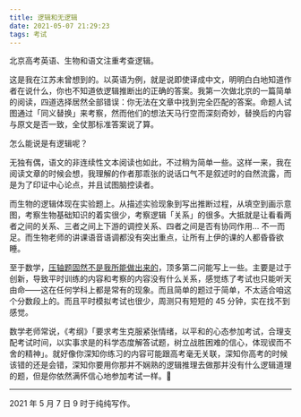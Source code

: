```yaml
---
title: 逻辑和无逻辑
date: 2021-05-07 21:29:23
tags: 考试
---
```


北京高考英语、生物和语文注重考查逻辑。

这是我在江苏未曾想到的。以英语为例，就是说即使译成中文，明明白白地知道作者在说什么，你也不知道依逻辑推断出的正确的答案。我第一次做北京的一篇简单的阅读，四道选择居然全部错误：你无法在文章中找到完全匹配的答案。命题人试图通过「同义替换」来考察，然而他们的想法天马行空而深刻奇妙，替换后的内容与原文是否一致，全仗那标准答案说了算。

怎么能说是有逻辑呢？

无独有偶，语文的非连续性文本阅读也如此，不过稍为简单一些。这样一来，我在阅读文章的时候会想，我理解的作者那乖张的说话口气不是叙述时的自然流露，而是为了印证中心论点，并且试图脑控读者。

而生物的逻辑体现在实验题上。从描述实验现象到写出推断过程，从填空到画示意图，考察生物基础知识的着实很少，考察逻辑「关系」的很多。大抵就是让看看两者之间的关系、三者之间上下游的调控关系、四者之间是否有协同作用… 不一而足。而生物老师的讲课语音语调都没有突出重点，让所有上伊的课的人都昏昏欲睡。

至于数学，[压轴题固然不是我所能做出来的](https://telegra.ph/%E5%8C%97%E4%BA%AC%E9%AB%98%E8%80%83%E7%90%86%E7%A7%91%E6%95%B0%E5%AD%A6%E5%8E%8B%E8%BD%B4%E9%A2%98%E9%A3%8E%E6%A0%BC%E6%A6%82%E8%BF%B0-05-07)，顶多第二问能写上一些。主要是过于创新，导致平时训练的内容和考察的内容没有什么关系，感觉练了考试也只能听天由命——这在任何学科上都是常有的现象。而且简单的题过于简单，不太适合咱这个分数段上的。而且平时模拟考试也很少，周测只有短短的 45 分钟，实在找不到感觉。

数学老师常说，《考纲》「要求考生克服紧张情绪，以平和的心态参加考试，合理支配考试时间，以实事求是的科学态度解答试题，树立战胜困难的信心，体现锲而不舍的精神」。就好像你深知你练习的内容可能跟高考毫无关联，深知你高考的时候该错的还是会错，深知你要用你那并不娴熟的逻辑推理去做那并没有什么逻辑道理的题，但是你依然满怀信心地参加考试一样。📝

* * *

2021 年 5 月 7 日 9 时于纯纯写作。